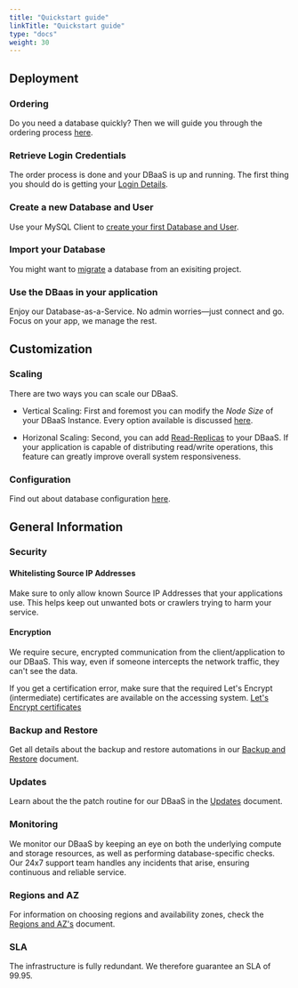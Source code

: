 ```yaml
---
title: "Quickstart guide"
linkTitle: "Quickstart guide"
type: "docs"
weight: 30
---
```


## Deployment

### Ordering

Do you need a database quickly? Then we will guide you through the ordering process [here](../../tutorials/ordering/).

### Retrieve Login Credentials

The order process is done and your DBaaS is up and running. The first thing you should do is getting your [Login Details](../../tutorials/retrieve_login_credentials/).

### Create a new Database and User

Use your MySQL Client to [create your first Database and User](../../tutorials/create_db_and_user/).

### Import your Database

You might want to [migrate](../../tutorials/database_import/) a database from an exisiting project.  

### Use the DBaas in your application

Enjoy our Database-as-a-Service. No admin worries—just connect and go. Focus on your app, we manage the rest.

## Customization

### Scaling

There are two ways you can scale our DBaaS.

- Vertical Scaling: First and foremost you can modify the *Node Size* of your DBaaS Instance. Every option available is discussed [here](../../documentation/nodesize/).

- Horizonal Scaling: Second, you can add [Read-Replicas](../../documentation/read_replicas/) to your DBaaS. If your application is capable of distributing read/write operations, this feature can greatly improve overall system responsiveness.

### Configuration

Find out about database configuration [here](../../documentation/configuration/).

## General Information

### Security

#### Whitelisting Source IP Addresses

Make sure to only allow known Source IP Addresses that your applications use. This helps keep out unwanted bots or crawlers trying to harm your service.

#### Encryption

We require secure, encrypted communication from the client/application to our DBaaS. This way, even if someone intercepts the network traffic, they can't see the data.

If you get a certification error, make sure that the required Let's Encrypt (intermediate) certificates are available on the accessing system. [Let's Encrypt certificates](https://letsencrypt.org/certificates/)

### Backup and Restore

Get all details about the backup and restore automations in our [Backup and Restore](../../documentation/backup/) document.

### Updates

Learn about the the patch routine for our DBaaS in the [Updates](../../documentation/update/) document.

### Monitoring

We monitor our DBaaS by keeping an eye on both the underlying compute and storage resources, as well as performing database-specific checks. Our 24x7 support team handles any incidents that arise, ensuring continuous and reliable service.

### Regions and AZ

For information on choosing regions and availability zones, check the [Regions and AZ's](../../../general/plusserver-region-az/) document.

### SLA

The infrastructure is fully redundant. We therefore guarantee an SLA of 99.95.
